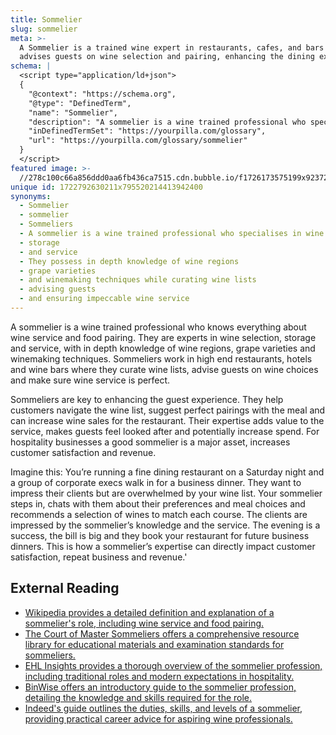 ```yaml
---
title: Sommelier
slug: sommelier
meta: >-
  A Sommelier is a trained wine expert in restaurants, cafes, and bars who
  advises guests on wine selection and pairing, enhancing the dining experience.
schema: |
  <script type="application/ld+json">
  {
    "@context": "https://schema.org",
    "@type": "DefinedTerm",
    "name": "Sommelier",
    "description": "A sommelier is a wine trained professional who specialises in wine selection, storage, and service. They possess in depth knowledge of wine regions, grape varieties, and winemaking techniques while curating wine lists, advising guests, and ensuring impeccable wine service.",
    "inDefinedTermSet": "https://yourpilla.com/glossary",
    "url": "https://yourpilla.com/glossary/sommelier"
  }
  </script>
featured image: >-
  //278c100c66a856ddd0aa6fb436ca7515.cdn.bubble.io/f1726173575199x923720474291330700/image-36747304-1726173009619.png
unique id: 1722792630211x795520214413942400
synonyms:
  - Sommelier
  - sommelier
  - Sommeliers
  - A sommelier is a wine trained professional who specialises in wine selection
  - storage
  - and service
  - They possess in depth knowledge of wine regions
  - grape varieties
  - and winemaking techniques while curating wine lists
  - advising guests
  - and ensuring impeccable wine service
---
```


A sommelier is a wine trained professional who knows everything about wine service and food pairing. They are experts in wine selection, storage and service, with in depth knowledge of wine regions, grape varieties and winemaking techniques. Sommeliers work in high end restaurants, hotels and wine bars where they curate wine lists, advise guests on wine choices and make sure wine service is perfect.

Sommeliers are key to enhancing the guest experience. They help customers navigate the wine list, suggest perfect pairings with the meal and can increase wine sales for the restaurant. Their expertise adds value to the service, makes guests feel looked after and potentially increase spend. For hospitality businesses a good sommelier is a major asset, increases customer satisfaction and revenue.

Imagine this: You’re running a fine dining restaurant on a Saturday night and a group of corporate execs walk in for a business dinner. They want to impress their clients but are overwhelmed by your wine list. Your sommelier steps in, chats with them about their preferences and meal choices and recommends a selection of wines to match each course. The clients are impressed by the sommelier’s knowledge and the service. The evening is a success, the bill is big and they book your restaurant for future business dinners. This is how a sommelier’s expertise can directly impact customer satisfaction, repeat business and revenue.'

External Reading
----------------

*   [Wikipedia provides a detailed definition and explanation of a sommelier's role, including wine service and food pairing.](https://en.wikipedia.org/wiki/Sommelier#:~:text=A%20sommelier%20\(UK%3A%20%2F%CB%88,as%20wine%20and%20food%20pairing.)
*   [The Court of Master Sommeliers offers a comprehensive resource library for educational materials and examination standards for sommeliers.](https://www.mastersommeliers.org/resources/resource-library/)
*   [EHL Insights provides a thorough overview of the sommelier profession, including traditional roles and modern expectations in hospitality.](https://hospitalityinsights.ehl.edu/what-is-sommelier)
*   [BinWise offers an introductory guide to the sommelier profession, detailing the knowledge and skills required for the role.](https://home.binwise.com/blog/what-is-a-sommelier)
*   [Indeed's guide outlines the duties, skills, and levels of a sommelier, providing practical career advice for aspiring wine professionals.](https://uk.indeed.com/career-advice/finding-a-job/what-is-a-sommelier)
